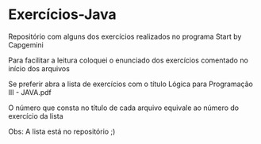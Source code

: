 # Exercícios-Java

Repositório com alguns dos exercícios realizados no programa Start by Capgemini

Para facilitar a leitura coloquei o enunciado dos exercícios comentado no início dos arquivos

Se preferir abra a lista de exercícios com o título Lógica para Programação III - JAVA.pdf

O número que consta no título de cada arquivo equivale ao número do exercício da lista

Obs: A lista está no repositório ;)
